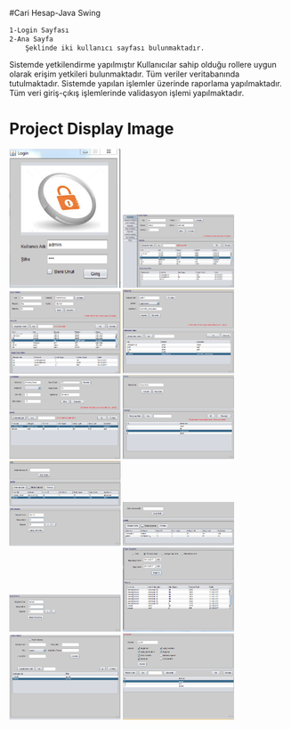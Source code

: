 #Cari Hesap-Java Swing

    1-Login Sayfası
    2-Ana Sayfa 
        Şeklinde iki kullanıcı sayfası bulunmaktadır.
  Sistemde yetkilendirme yapılmıştır
  Kullanıcılar sahip olduğu rollere uygun olarak erişim yetkileri bulunmaktadır.
  Tüm veriler veritabanında tutulmaktadır.
  Sistemde yapılan işlemler üzerinde raporlama yapılmaktadır.
  Tüm veri giriş-çıkış işlemlerinde validasyon işlemi yapılmaktadır.


# Project Display Image

<p>
<a href="https://github.com/ramazanisik/CariHesap-JavaSwing/blob/master/Ekran%20Goruntuleri/1.png" target="_blank">
<img src="https://github.com/ramazanisik/CariHesap-JavaSwing/blob/master/Ekran%20Goruntuleri/1.png" width="200" style="max-width:100%;"></a>

<a href="https://github.com/ramazanisik/CariHesap-JavaSwing/blob/master/Ekran%20Goruntuleri/2.png" target="_blank">
<img src="https://github.com/ramazanisik/CariHesap-JavaSwing/blob/master/Ekran%20Goruntuleri/2.png" width="200" style="max-width:100%;"></a>

<a href="https://github.com/ramazanisik/CariHesap-JavaSwing/blob/master/Ekran%20Goruntuleri/3.png" target="_blank">
<img src="https://github.com/ramazanisik/CariHesap-JavaSwing/blob/master/Ekran%20Goruntuleri/3.png" width="200" style="max-width:100%;"></a>

<a href="https://github.com/ramazanisik/CariHesap-JavaSwing/blob/master/Ekran%20Goruntuleri/4.png" target="_blank">
<img src="https://github.com/ramazanisik/CariHesap-JavaSwing/blob/master/Ekran%20Goruntuleri/4.png" width="200" style="max-width:100%;"></a>

<a href="https://github.com/ramazanisik/CariHesap-JavaSwing/blob/master/Ekran%20Goruntuleri/5.png" target="_blank">
<img src="https://github.com/ramazanisik/CariHesap-JavaSwing/blob/master/Ekran%20Goruntuleri/5.png" width="200" style="max-width:100%;"></a>

<a href="https://github.com/ramazanisik/CariHesap-JavaSwing/blob/master/Ekran%20Goruntuleri/6.png" target="_blank">
<img src="https://github.com/ramazanisik/CariHesap-JavaSwing/blob/master/Ekran%20Goruntuleri/6.png" width="200" style="max-width:100%;"></a>

<a href="https://github.com/ramazanisik/CariHesap-JavaSwing/blob/master/Ekran%20Goruntuleri/7.png" target="_blank">
<img src="https://github.com/ramazanisik/CariHesap-JavaSwing/blob/master/Ekran%20Goruntuleri/7.png" width="200" style="max-width:100%;"></a>

<a href="https://github.com/ramazanisik/CariHesap-JavaSwing/blob/master/Ekran%20Goruntuleri/8.png" target="_blank">
<img src="https://github.com/ramazanisik/CariHesap-JavaSwing/blob/master/Ekran%20Goruntuleri/8.png" width="200" style="max-width:100%;"></a>

<a href="https://github.com/ramazanisik/CariHesap-JavaSwing/blob/master/Ekran%20Goruntuleri/9.png" target="_blank">
<img src="https://github.com/ramazanisik/CariHesap-JavaSwing/blob/master/Ekran%20Goruntuleri/9.png" width="200" style="max-width:100%;"></a>

<a href="https://github.com/ramazanisik/CariHesap-JavaSwing/blob/master/Ekran%20Goruntuleri/10.png" target="_blank">
<img src="https://github.com/ramazanisik/CariHesap-JavaSwing/blob/master/Ekran%20Goruntuleri/10.png" width="200" style="max-width:100%;"></a>

<a href="https://github.com/ramazanisik/CariHesap-JavaSwing/blob/master/Ekran%20Goruntuleri/11.png" target="_blank">
<img src="https://github.com/ramazanisik/CariHesap-JavaSwing/blob/master/Ekran%20Goruntuleri/11.png" width="200" style="max-width:100%;"></a>

<a href="https://github.com/ramazanisik/CariHesap-JavaSwing/blob/master/Ekran%20Goruntuleri/12.png" target="_blank">
<img src="https://github.com/ramazanisik/CariHesap-JavaSwing/blob/master/Ekran%20Goruntuleri/12.png" width="200" style="max-width:100%;"></a>
